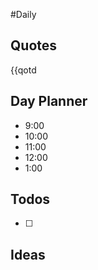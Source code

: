 #Daily
## Quotes

{{qotd

## Day Planner

- 9:00
- 10:00
- 11:00
- 12:00
- 1:00

## Todos

- [ ]

## Ideas



